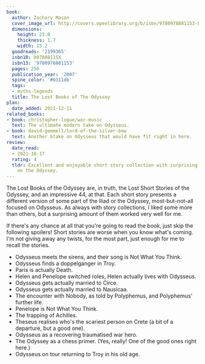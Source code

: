 ```yaml
---
book:
  author: Zachary Mason
  cover_image_url: http://covers.openlibrary.org/b/isbn/9780978881153-L.jpg
  dimensions:
    height: 23.0
    thickness: 1.7
    width: 15.2
  goodreads: '2199365'
  isbn10: 097888115X
  isbn13: '9780978881153'
  pages: 256
  publication_year: '2007'
  spine_color: '#0311db'
  tags:
  - myths-legends
  title: The Lost Books of The Odyssey
plan:
  date_added: 2021-12-11
related_books:
- book: christopher-logue/war-music
  text: The ultimate modern take on Odysseus.
- book: david-gemmell/lord-of-the-silver-bow
  text: Another btake on Odysseus that would have fit right in here.
review:
  date_read:
  - 2021-10-17
  rating: 4
  tldr: Excellent and enjoyable short story collection with surprising variations
    on the Odyssey.
---
```


The Lost Books of the Odyssey are, in truth, the Lost Short Stories of the Odyssey, and an impressive 44, at that. Each
short story presents a different version of some part of the Iliad or the Odyssey, most-but-not-all focused on Odysseus.
As always with story collections, I liked some more than others, but a surprising amount of them worked very well for
me.

If there's any chance at all that you're going to read the book, just skip the following spoilers! Short stories are
worse when you know what's coming. I'm not giving away any twists, for the most part, just enough for me to recall the
stories.

<div class="spoilers">

<ul>

<li>Odysseus meets the sirens, and their song is Not What You Think.</li>
<li>Odysseus finds a doppelganger in Troy.</li>
<li>Paris is actually Death.</li>
<li>Helen and Penelope switched roles, Helen actually lives with Odysseus.</li>
<li>Odysseus gets actually married to Circe.</li>
<li>Odysseus gets actually married to Nausicaa.</li>
<li>The encounter with Nobody, as told by Polyphemus, and Polyphemus' further life.</li>
<li>Penelope is Not What You Think.</li>
<li>The trapping of Achilles.</li>
<li>Theseus realises who's the scariest person on Crete (a bit of a departure, but a good one).</li>
<li>Odysseus as a recovering traumatised war hero.</li>
<li>The Odyssey as a chess primer. (Yes, really! One of the good ones right here.)</li>
<li>Odysseus on tour returning to Troy in his old age.</li>

</ul>

</div>
